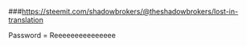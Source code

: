###https://steemit.com/shadowbrokers/@theshadowbrokers/lost-in-translation

Password = Reeeeeeeeeeeeeee
